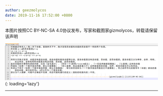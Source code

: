 ```yaml
---
author: geezmolycos
date: 2019-11-16 17:52:00 +0800
---
```


本图片按照CC BY-NC-SA 4.0协议发布，写家和截图家gizmolycos，转载请保留该声明

![](/assets/images/qq-zone/2019-11-16-proposition.png){: loading='lazy'}

---
